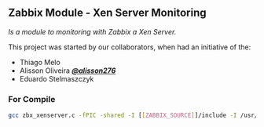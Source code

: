 ## Zabbix Module - Xen Server Monitoring

*Is a module to monitoring with Zabbix a Xen Server.*

This project was started by our collaborators, when had an initiative of the: 
- Thiago Melo
- Alisson Oliveira ***[@alisson276](https://github.com/alisson276)***
- Eduardo Stelmaszczyk

### For Compile
```bash
gcc zbx_xenserver.c -fPIC -shared -I [[ZABBIX_SOURCE]]/include -I /usr/include/libxml2 -I /usr/include/curl -lxml2 -lcurl -lxenserver -o zbx_xenserver.so
```